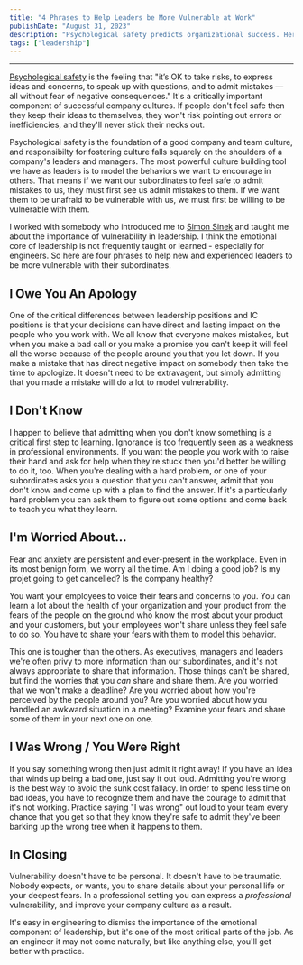 ```yaml
---
title: "4 Phrases to Help Leaders be More Vulnerable at Work"
publishDate: "August 31, 2023"
description: "Psychological safety predicts organizational success. Here are four phrases you can use to to improve psychological safety."
tags: ["leadership"]
---
```


---

[Psychological safety](https://hbr.org/2023/02/what-is-psychological-safety) is the feeling that "it’s OK to take risks, to express ideas and concerns, to speak up with questions, and to admit mistakes — all without fear of negative consequences." It's a critically important component of successful company cultures. If people don't feel safe then they keep their ideas to themselves, they won't risk pointing out errors or inefficiencies, and they'll never stick their necks out.

Psychological safety is the foundation of a good company and team culture, and responsibilty for fostering culture falls squarely on the shoulders of a company's leaders and managers. The most powerful culture building tool we have as leaders is to model the behaviors we want to encourage in others. That means if we want our subordinates to feel safe to admit mistakes to us, they must first see us admit mistakes to them. If we want them to be unafraid to be vulnerable with us, we must first be willing to be vulnerable with them.

I worked with somebody who introduced me to [Simon Sinek](https://www.youtube.com/results?search_query=simon+sinek+on+vulnerability) and taught me about the importance of vulnerability in leadership. I think the emotional core of leadership is not frequently taught or learned - especially for engineers. So here are four phrases to help new and experienced leaders to be more vulnerable with their subordinates.

## I Owe You An Apology

One of the critical differences between leadership positions and IC positions is that your decisions can have direct and lasting impact on the people who you work with. We all know that everyone makes mistakes, but when you make a bad call or you make a promise you can't keep it will feel all the worse because of the people around you that you let down. If you make a mistake that has direct negative impact on somebody then take the time to apologize. It doesn't need to be extravagent, but simply admitting that you made a mistake will do a lot to model vulnerability.

## I Don't Know

I happen to believe that admitting when you don't know something is a critical first step to learning. Ignorance is too frequently seen as a weakness in professional environments. If you want the people you work with to raise their hand and ask for help when they're stuck then you'd better be willing to do it, too. When you're dealing with a hard problem, or one of your subordinates asks you a question that you can't answer, admit that you don't know and come up with a plan to find the answer. If it's a particularly hard problem you can ask them to figure out some options and come back to teach you what they learn.

## I'm Worried About...

Fear and anxiety are persistent and ever-present in the workplace. Even in its most benign form, we worry all the time. Am I doing a good job? Is my projet going to get cancelled? Is the company healthy?

You want your employees to voice their fears and concerns to you. You can learn a lot about the health of your organization and your product from the fears of the people on the ground who know the most about your product and your customers, but your employees won't share unless they feel safe to do so. You have to share your fears with them to model this behavior.

This one is tougher than the others. As executives, managers and leaders we're often privy to more information than our subordinates, and it's not always appropriate to share that information. Those things can't be shared, but find the worries that you _can_ share and share them. Are you worried that we won't make a deadline? Are you worried about how you're perceived by the people around you? Are you worried about how you handled an awkward situation in a meeting? Examine your fears and share some of them in your next one on one.

## I Was Wrong / You Were Right

If you say something wrong then just admit it right away! If you have an idea that winds up being a bad one, just say it out loud. Admitting you're wrong is the best way to avoid the sunk cost fallacy. In order to spend less time on bad ideas, you have to recognize them and have the courage to admit that it's not working. Practice saying "I was wrong" out loud to your team every chance that you get so that they know they're safe to admit they've been barking up the wrong tree when it happens to them.

## In Closing

Vulnerability doesn't have to be personal. It doesn't have to be traumatic. Nobody expects, or wants, you to share details about your personal life or your deepest fears. In a professional setting you can express a _professional_ vulnerability, and improve your company culture as a result.

It's easy in engineering to dismiss the importance of the emotional component of leadership, but it's one of the most critical parts of the job. As an engineer it may not come naturally, but like anything else, you'll get better with practice. 
